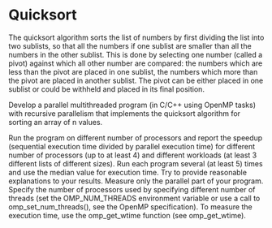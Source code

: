 # Quicksort

The quicksort algorithm sorts the list of numbers by first dividing the list into two sublists, so that all the numbers if one sublist  are smaller than all the numbers in the other sublist. This is done by selecting one number (called a pivot) against which all other number are compared: the numbers which are less than the pivot are placed in one sublist, the numbers which more than the pivot are placed in another sublist. The pivot can be either placed in one sublist or could be withheld and placed in its final position.

Develop a parallel multithreaded program (in C/C++ using OpenMP tasks) with recursive parallelism that implements the quicksort algorithm for sorting an array of n values.

Run the program on different number of processors and report the speedup (sequential execution time divided by parallel execution time) for different number of processors (up to at least 4) and different workloads (at least 3 different lists of different sizes). Run each program several (at least 5)  times and use the median value for execution time. Try to provide reasonable explanations to your results. Measure only the parallel part of your program. Specify the number of processors used by specifying different number of threads (set the OMP_NUM_THREADS environment variable or use a call to omp_set_num_threads(), see the OpenMP specification). To measure the execution time, use the omp_get_wtime function (see omp_get_wtime).
